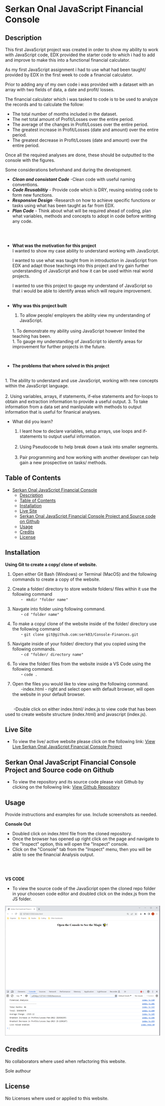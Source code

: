 # Serkan Onal JavaScript Financial Console

## Description

This first JavaScript project was created in order to show my ability to work with JavaScript code, EDX provided the starter code to which i had to add and improve to make this into a functional financial calculator.

As my first JavaScript assignment i had to use what had been taught/ provided by EDX in the first week to code a financial calculator.

Prior to adding any of my own code i was provided with a dataset with an array with two fields of data, a date and profit/ losses.

The financial calculator which i was tasked to code is to be used to analyze the records and to calculate the follow:

- The total number of months included in the dataset.
- The net total amount of Profit/Losses over the entire period.
- The average of the changes in Profit/Losses over the entire period.
- The greatest increase in Profit/Losses (date and amount) over the entire period.
- The greatest decrease in Profit/Losses (date and amount) over the entire period.

Once all the required analyses are done, these should be outputted to the console with the figures.


 Some considerations beforehand and during the development. 

- ***Clean and consistant Code*** -Clean code with useful naming conventions.
- ***Code Reusablitiy*** - Provide code which is DRY, reusing existing code to form new functions.
- ***Responsive Design*** -Research on how to achieve specific functions or tasks using what has been taught as far from EDX.
- ***Plan Code*** - Think about what will be required ahead of coding, plan what variables, methods and concepts to adopt in code before writting any code.
<br>
<br>

- **What was the motivation for this project**
  <br> 
  I wanted to show my case ability to understand working with JavaScript.

  I wanted to use what was taught from in introduction in JavaScript from EDX and adapt those teachings into this project and try gain further understanding of JavaScript and how it can be used within real world projects.

  I wanted to use this project to gauge my understand of JavaScript so that i would be able to identify areas which will require improvement.
  <br>
  <br>
- **Why was this project built**
  &nbsp;&nbsp;&nbsp;&nbsp;&nbsp;&nbsp;
  1. To allow people/ employers the ability view my understanding of JavaScript.
  <br>
  1. To demonstrate my ability using JavaScript however limited the teaching has been.
  <br>
  1. To gauge my understanding of JavaScript to identify areas for improvement for further projects in the future.
<br>

- **The problems that where solved in this project**
<br>
 1. The ability to understand and use JavaScript, working with new concepts within the JavaScript language.<br><br>
 2. Using variables, arrays, if statements, if-else statements and for-loops to obtain and extraction information to provide a useful output.
 3. To take information from a data set and manlipulate with methods to output information that is useful for finanical analyses.


- What did you learn?<br>
  
  1. I leant how to declare variables, setup arrays, use loops and if-statements to output useful information.
  <br><br>
  1. Using Pseudocode to help break down a task into smaller segments.
  <br><br>
  1. Pair programming and how working with another developer can help gain a new prospective on tasks/ methods.
  
## Table of Contents


- [Serkan Onal JavaScript Financial Console](#serkan-onal-javascript-financial-console)
  - [Description](#description)
  - [Table of Contents](#table-of-contents)
  - [Installation](#installation)
  - [Live Site](#live-site)
  - [Serkan Onal JavaScript Financial Console Project and Source code on Github](#serkan-onal-javascript-financial-console-project-and-source-code-on-github)
  - [Usage](#usage)
  - [Credits](#credits)
  - [License](#license)

## Installation



**Using Git to create a copy/ clone of website.**


1. Open either Git Bash (Windows) or Terminal (MacOS) and the following commands to create a copy of the website.
   
2. Create a folder/ directory to store website folders/ files within it use the following command<br>
  &nbsp;&nbsp;&nbsp;&nbsp;&nbsp;&nbsp; -
 ` mkdir "folder name"`<br>

1.  Navgate into folder using following command.<br>
  &nbsp;&nbsp;&nbsp;&nbsp;&nbsp;&nbsp; -
  `cd "folder name"`<br>

1. To make a copy/ clone of the website inside of the folder/ directory use the following command<br>
  &nbsp;&nbsp;&nbsp;&nbsp;&nbsp;&nbsp; -
  `git clone git@github.com:serk03/Console-Finances.git`
  
1. Navigate inside of your folder/ directory that you copied using the following commands.<br>
&nbsp;&nbsp;&nbsp;&nbsp;&nbsp;&nbsp; -
  `cd "folder/ directory name"`

1. To view the folder/ files from the website inside a VS Code using the following command.<br>
&nbsp;&nbsp;&nbsp;&nbsp;&nbsp;&nbsp; -
  `code .`

1. Open the files you would like to view using the following command.<br>
&nbsp;&nbsp;&nbsp;&nbsp;&nbsp;&nbsp; 
  -index.html - right and select open with default browser, will open the website in your default browser.
  <br>
&nbsp;&nbsp;&nbsp;&nbsp;&nbsp;&nbsp; 
 -Double click on either index.html/ index.js to view code that has been used to create website structure (index.html) and javascript (index.js).

<br>

## Live Site
- To view the live/ active website please click on the following link: [View Live Serkan Onal JavaScript Financial Console Project](https://serk03.github.io/Console-Finances/)

## Serkan Onal JavaScript Financial Console Project and Source code on Github
- To view the repository and its source code please visit Github by clicking on the following link: [View Github Repository](https://github.com/serk03/Console-Finances)


## Usage

Provide instructions and examples for use. Include screenshots as needed.

**Console Out**
  - Doubled click on index.html file from the cloned repository.
  - Once the browser has opened up right click on the page and navigate to the "Inspect" option, this will open the "Inspect" console.
  - Click on the "Console" tab  from the "Inspect" menu, then you will be able to see the financial Analysis output.
<br>
&nbsp;&nbsp;&nbsp;&nbsp;&nbsp;&nbsp; 

**VS CODE**
- To view the source code of the JavaScript open the cloned repo folder in your choosen code editor and doubled click on the index.js from the JS folder.



![alt text](./assets/images/Serkan-Onal-JS-Finanical-Console.PNG)

## Credits

No collaborators where used when refactoring this website.

Sole authour


## License

No Licenses where used or applied to this website.

